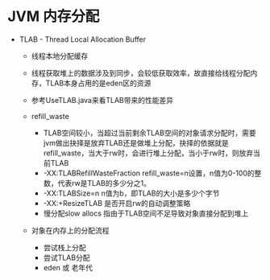 
# JVM 内存分配
- TLAB - Thread Local Allocation Buffer
	- 线程本地分配缓存
	- 线程获取堆上的数据涉及到同步，会较低获取效率，故直接给线程分配内存，TLAB本身占用的是eden区的资源
	- 参考UseTLAB.java来看TLAB带来的性能差异
	- refill_waste
		- TLAB空间较小，当超过当前剩余TLAB空间的对象请求分配时，需要jvm做出抉择是放弃TLAB还是做堆上分配，抉择的依据就是refill_waste，当大于rw时，会进行堆上分配，当小于rw时，则放弃当前TLAB
		- -XX:TLABRefillWasteFraction refill_waste=n设置，n值为0-100的整数，代表rw是TLAB的多少分之1。
		- -XX:TLABSize=n n值为b，即TLAB的大小是多少个字节
		- -XX:+ResizeTLAB 是否开启rw的自动调整策略
		- 慢分配slow allocs 指由于TLAB空间不足导致对象直接分配到堆上
		
	- 对象在内存上的分配流程
		- 尝试栈上分配
		- 尝试TLAB分配
		- eden 或 老年代
		
		